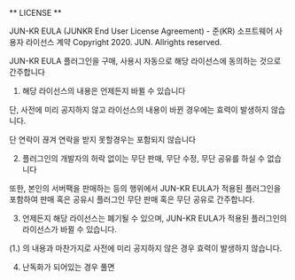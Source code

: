 
** LICENSE **

JUN-KR EULA (JUNKR End User License Agreement) - 준(KR) 소프트웨어 사용자 라이선스 계약
Copyright 2020. JUN. Allrights reserved. 


JUN-KR EULA 플러그인을 구매, 사용시 자동으로 해당 라이선스에 동의하는 것으로 간주합니다


1. 해당 라이선스의 내용은 언제든지 바뀔 수 있습니다

단, 사전에 미리 공지하지 않고 라이선스의 내용이 바뀐 경우에는
효력이 발생하지 않습니다.

단 연락이 끊겨 연락을 받지 못할경우는 포함되지 않습니다


2. 플러그인의 개발자의 허락 없이는 무단 판매, 무단 수정, 무단 공유를 하실 수 없습니다

또한, 본인의 서버팩을 판매하는 등의 행위에서 JUN-KR EULA가 적용된 플러그인을 포함하여
판매 혹은 공유시 플러그인 무단 판매 혹은 무단 공유로 간주합니다.


3. 언제든지 해당 라이선스는 폐기될 수 있으며, JUN-KR EULA가 적용된 플러그인의 라이선스가 바뀔 수 있습니다.

(1.) 의 내용과 마찬가지로 사전에 미리 공지하지 않은 경우 효력이 발생하지 않습니다.

4. 난독화가 되어있는 경우 풀면 
